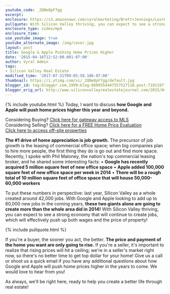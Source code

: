 ```yaml
---
youtube_code: _2QNe8pF7gg
excerpt:
enclosure: https://s3.amazonaws.com/vyralmarketing/Brett+Jennings/Los+Gatos+Real+Estate+Agent+Google+and+Apple+bringing+big+changes+to+the+area.mp4
pullquote: With Silicon Valley thriving, you can expect to see a strong economy that will continue to create jobs.
enclosure_type: video/mp4
enclosure_time:
use_youtube_image: true
youtube_alternate_image: /img/cover.jpg
layout: post
title: Google & Apple Pushing Home Prices Higher
date: '2015-04-16T12:52:00.001-07:00'
author: Vyral Admin
tags:
- Silicon Valley Real Estate
modified_time: '2017-07-31T09:05:58.186-07:00'
thumbnail: https://i.ytimg.com/vi/_2QNe8pF7gg/default.jpg
blogger_id: tag:blogger.com,1999:blog-6699554447557527118.post-7191197746152346674
blogger_orig_url: http://www.siliconvalleyrealestatejournal.com/2015/04/los-gatos-real-estate-agent-big-changes.html
---
```

{% include youtube.html %}
Today, I want to discuss **how Google and Apple will push home prices higher this year and beyond.**

<div class="post-cta">
Considering Buying? <a href="http://www.siliconvalleyrealestatesearch.com/?utm_source=BLOG&utm_campaign=Video+Blog&utm_medium=referral" target="_blank">Click here for gateway access to MLS</a><br>
Considering Selling? <a href="http://www.siliconvalleyrealestatesearch.com/home-valuation/?utm_source=VYRAL&utm_campaign=Vyral+Emails+&utm_medium=referral" target="_blank">Click here for a FREE Home Price Evaluation</a><br>
<a href="https://www.siliconvalleyrealestatesearch.com/off-market-list/" target="_blank">Click here to access off-site properties</a>
</div>

**The #1 drive of home appreciation is job growth.** The precursor of job growth is the leasing of commercial office space; when big companies plan to hire more people, the first thing they do is go out and find more space. Recently, I spoke with Phil Maloney, the nation's top commercial leasing broker, and he shared some interesting facts:
• **Google has recently acquired 5 million square feet of new office space**
• **Apple added 100,000 square feet of new office space per week in 2014**
• **There will be a rough total of 10 million square feet of office space that will house 50,000-60,000 workers**

To put these numbers in perspective: last year, Silicon Valley as a whole created around 42,000 jobs. With Google and Apple looking to add up to 60,000 new jobs in the coming years, **these two giants alone are going to create more than the whole area did in 2014!** With Silicon Valley thriving, you can expect to see a strong economy that will continue to create jobs, which will effectively push up both wages and the price of property!

{% include pullquote.html %}

If you're a buyer, the sooner you act, the better. **The price and payment of the home you want are only going to rise.** If you're a seller, it's important to realize that rising prices will hit a ceiling; we're in a seller's market right now, so there's no better time to get top dollar for your home! Give us a call or shoot us a quick email if you have any additional questions about how Google and Apple will push home prices higher in the years to come. We would love to hear from you!

As always, we'll be right here, ready to help you create a better life through real estate!
